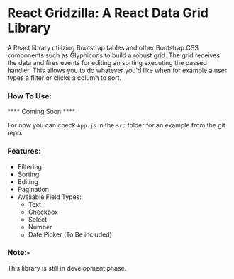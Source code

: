 # React Gridzilla:  A React Data Grid Library

A React library utilizing Bootstrap tables and other Bootstrap CSS
components such as Glyphicons to build a robust grid. The grid 
receives the data and fires events for editing an sorting executing
the passed handler. This allows you to do whatever you'd like
when for example a user types a filter or clicks a column to sort.

### How To Use: 
**** Coming Soon ****

For now you can check `App.js` in the `src` folder for an example
from the git repo.

### Features:
* Filtering
* Sorting
* Editing
* Pagination
* Available Field Types:
    - Text
    - Checkbox
    - Select
    - Number
    - Date Picker (To Be included)
    
### Note:-
This library is still in development phase.